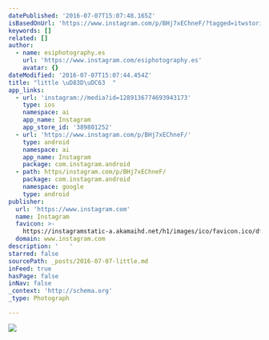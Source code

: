 ```yaml
---
datePublished: '2016-07-07T15:07:48.165Z'
isBasedOnUrl: 'https://www.instagram.com/p/BHj7xEChneF/?tagged=itwstories'
keywords: []
related: []
author:
  - name: esiphotography.es
    url: 'https://www.instagram.com/esiphotography.es'
    avatar: {}
dateModified: '2016-07-07T15:07:44.454Z'
title: "little \uD83D\uDC63  "
app_links:
  - url: 'instagram://media?id=1289136774693943173'
    type: ios
    namespace: ai
    app_name: Instagram
    app_store_id: '389801252'
  - url: 'https://www.instagram.com/p/BHj7xEChneF/'
    type: android
    namespace: ai
    app_name: Instagram
    package: com.instagram.android
  - path: https/instagram.com/p/BHj7xEChneF/
    package: com.instagram.android
    namespace: google
    type: android
publisher:
  url: 'https://www.instagram.com'
  name: Instagram
  favicon: >-
    https://instagramstatic-a.akamaihd.net/h1/images/ico/favicon.ico/dfa85bb1fd63.ico
  domain: www.instagram.com
description: '   '
starred: false
sourcePath: _posts/2016-07-07-little.md
inFeed: true
hasPage: false
inNav: false
_context: 'http://schema.org'
_type: Photograph

---
```

![   ](https://scontent.cdninstagram.com/t51.2885-15/s640x640/sh0.08/e35/13628173_927669374022729_1563223846_n.jpg?ig_cache_key=MTI4OTEzNjc3NDY5Mzk0MzE3Mw%3D%3D.2)